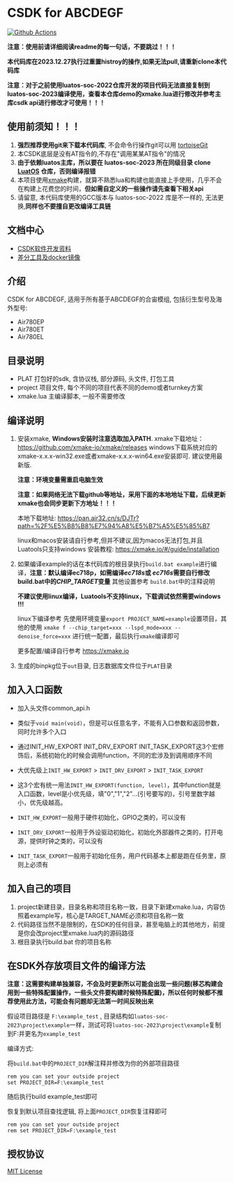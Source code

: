# CSDK for ABCDEGF

[![Github Actions](https://github.com/openLuat/luatos-soc-2023/actions/workflows/ci.yaml/badge.svg)](https://github.com/openLuat/luatos-soc-2023/actions/workflows/ci.yaml)

**注意：使用前请详细阅读readme的每一句话，不要跳过！！！**

**本代码库在2023.12.27执行过重置histroy的操作,如果无法pull,请重新clone本代码库**

**注意：对于之前使用luatos-soc-2022仓库开发的项目代码无法直接复制到luatos-soc-2023编译使用，查看本仓库demo的xmake.lua进行修改并参考主库csdk api进行修改才可使用！！！**

## 使用前须知！！！

1. **强烈推荐使用git来下载本代码库**, 不会命令行操作git可以用 [tortoiseGit](https://tortoisegit.org/download/)
2. 本CSDK底层是没有AT指令的,不存在"调用某某AT指令"的情况
3. **由于依赖luatos主库，所以要在 luatos-soc-2023 所在同级目录 clone [LuatOS](https://gitee.com/openLuat/LuatOS) 仓库，否则编译报错**
4. 本项目使用[xmake](https://xmake.io/#/zh-cn/)构建，就算不熟悉lua和构建也能直接上手使用，几乎不会在构建上花费您的时间，**但如需自定义的一些操作请先查看下相关api**
5. 请留意, 本代码库使用的GCC版本与 luatos-soc-2022 库是不一样的, 无法更换,**同样也不要擅自更改编译工具链**

## 文档中心

* [CSDK软件开发资料](https://doc.openluat.com/wiki/37?wiki_page_id=4544)
* [差分工具及docker镜像](tools/dtools/README.md)

## 介绍
CSDK for ABCDEGF, 适用于所有基于ABCDEGF的合宙模组, 包括衍生型号及海外型号:

* Air780EP
* Air780ET
* Air780EL

## 目录说明

* PLAT 打包好的sdk, 含协议栈, 部分源码, 头文件, 打包工具
* project 项目文件, 每个不同的项目代表不同的demo或者turnkey方案
* xmake.lua 主编译脚本, 一般不需要修改

## 编译说明

1. 安装xmake, **Windows安装时注意选取加入PATH**. 
   xmake下载地址：https://github.com/xmake-io/xmake/releases
   windows下载系统对应的xmake-x.x.x-win32.exe或者xmake-x.x.x-win64.exe安装即可. 建议使用最新版.

   **注意：环境变量需重启电脑生效**

   **注意：如果网络无法下载github等地址，采用下面的本地地址下载，后续更新xmake也会同步更新下方地址！！！**

   本地下载地址: https://pan.air32.cn/s/DJTr?path=%2F%E5%B8%B8%E7%94%A8%E5%B7%A5%E5%85%B7

   linux和macos安装请自行参考,但并不建议,因为macos无法打包,并且Luatools只支持windows
   安装教程: https://xmake.io/#/guide/installation

2. 如果编译example的话在本代码库的根目录执行`build.bat example`进行编译，**注意：默认编译ec718p，如需编译*ec718s*或 *ec716s*需要自行修改build.bat中的*CHIP_TARGET*变量** 其他设置参考 `build.bat`中的注释说明

   **不建议使用linux编译，Luatools不支持linux，下载调试依然需要windows !!!**

   linux下编译参考 先使用环境变量`export PROJECT_NAME=example`设置项目，其他的使用 `xmake f --chip_target=xxx --lspd_mode=xxx --denoise_force=xxx` 进行统一配置，最后执行`xmake`编译即可

   更多配置/编译自行参考 https://xmake.io 

3. 生成的binpkg位于`out`目录, 日志数据库文件位于`PLAT`目录

## 加入入口函数

* 加入头文件common_api.h
* 类似于`void main(void)`，但是可以任意名字，不能有入口参数和返回参数，同时允许多个入口
* 通过INIT_HW_EXPORT INIT_DRV_EXPORT INIT_TASK_EXPORT这3个宏修饰后，系统初始化的时候会调用function，不同的宏涉及到调用顺序不同
* 大优先级上`INIT_HW_EXPORT` > `INIT_DRV_EXPORT` > `INIT_TASK_EXPORT`
* 这3个宏有统一用法`INIT_HW_EXPORT(function, level)`，其中function就是入口函数，level是小优先级，填"0","1","2"...(引号要写的)，引号里数字越小，优先级越高。

* `INIT_HW_EXPORT`一般用于硬件初始化，GPIO之类的，可以没有
* `INIT_DRV_EXPORT`一般用于外设驱动初始化，初始化外部器件之类的，打开电源，提供时钟之类的，可以没有
* `INIT_TASK_EXPORT`一般用于初始化任务，用户代码基本上都是跑在任务里，原则上必须有

## 加入自己的项目

1. project新建目录，目录名称和项目名称一致，目录下新建xmake.lua，内容仿照着example写，核心是TARGET_NAME必须和项目名称一致
2. 代码路径当然不是限制的，在SDK的任何目录，甚至电脑上的其他地方，前提是你会改project里xmake.lua内的源码路径
3. 根目录执行build.bat 你的项目名称

## 在SDK外存放项目文件的编译方法

**注意：这需要构建单独兼容，不会及时更新所以可能会出现一些问题(移芯构建会用到一些特殊配置操作，一些头文件要构建时候特殊配置)，所以任何时候都不推荐使用此方法，可能会有问题却无法第一时间反映出来**

假设项目路径是 `F:\example_test` , 目录结构如`luatos-soc-2023\project\example`一样，测试可将`luatos-soc-2023\project\example`复制到F:并更名为`example_test`

编译方式:

将`build.bat`中的`PROJECT_DIR`解注释并修改为你的外部项目路径

```
rem you can set your outside project
set PROJECT_DIR=F:\example_test
```

随后执行build example_test即可

恢复到默认项目查找逻辑, 将上面`PROJECT_DIR`恢复注释即可

```
rem you can set your outside project
rem set PROJECT_DIR=F:\example_test
```



## 授权协议

[MIT License](LICENSE)

